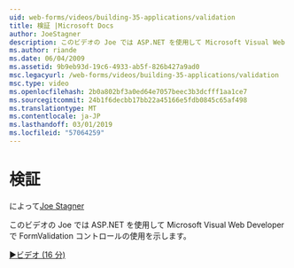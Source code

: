 ```yaml
---
uid: web-forms/videos/building-35-applications/validation
title: 検証 |Microsoft Docs
author: JoeStagner
description: このビデオの Joe では ASP.NET を使用して Microsoft Visual Web Developer で FormValidation コントロールの使用を示します。
ms.author: riande
ms.date: 06/04/2009
ms.assetid: 9b9eb93d-19c6-4933-ab5f-826b427a9ad0
msc.legacyurl: /web-forms/videos/building-35-applications/validation
msc.type: video
ms.openlocfilehash: 2b0a802bf3a0ed64e7057beec3b3dcfff1aa1ce7
ms.sourcegitcommit: 24b1f6decbb17bb22a45166e5fdb0845c65af498
ms.translationtype: MT
ms.contentlocale: ja-JP
ms.lasthandoff: 03/01/2019
ms.locfileid: "57064259"
---
```

<a name="validation"></a>検証
====================
によって[Joe Stagner](https://github.com/JoeStagner)

このビデオの Joe では ASP.NET を使用して Microsoft Visual Web Developer で FormValidation コントロールの使用を示します。

[&#9654;ビデオ (16 分)](https://channel9.msdn.com/Blogs/ASP-NET-Site-Videos/validation)
